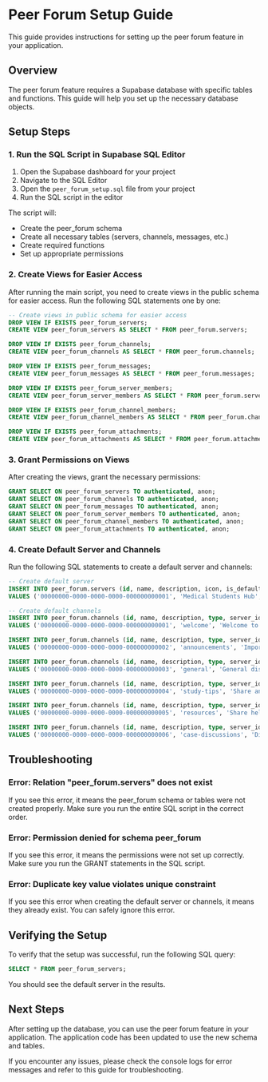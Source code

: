 # Peer Forum Setup Guide

This guide provides instructions for setting up the peer forum feature in your application.

## Overview

The peer forum feature requires a Supabase database with specific tables and functions. This guide will help you set up the necessary database objects.

## Setup Steps

### 1. Run the SQL Script in Supabase SQL Editor

1. Open the Supabase dashboard for your project
2. Navigate to the SQL Editor
3. Open the `peer_forum_setup.sql` file from your project
4. Run the SQL script in the editor

The script will:
- Create the peer_forum schema
- Create all necessary tables (servers, channels, messages, etc.)
- Create required functions
- Set up appropriate permissions

### 2. Create Views for Easier Access

After running the main script, you need to create views in the public schema for easier access. Run the following SQL statements one by one:

```sql
-- Create views in public schema for easier access
DROP VIEW IF EXISTS peer_forum_servers;
CREATE VIEW peer_forum_servers AS SELECT * FROM peer_forum.servers;

DROP VIEW IF EXISTS peer_forum_channels;
CREATE VIEW peer_forum_channels AS SELECT * FROM peer_forum.channels;

DROP VIEW IF EXISTS peer_forum_messages;
CREATE VIEW peer_forum_messages AS SELECT * FROM peer_forum.messages;

DROP VIEW IF EXISTS peer_forum_server_members;
CREATE VIEW peer_forum_server_members AS SELECT * FROM peer_forum.server_members;

DROP VIEW IF EXISTS peer_forum_channel_members;
CREATE VIEW peer_forum_channel_members AS SELECT * FROM peer_forum.channel_members;

DROP VIEW IF EXISTS peer_forum_attachments;
CREATE VIEW peer_forum_attachments AS SELECT * FROM peer_forum.attachments;
```

### 3. Grant Permissions on Views

After creating the views, grant the necessary permissions:

```sql
GRANT SELECT ON peer_forum_servers TO authenticated, anon;
GRANT SELECT ON peer_forum_channels TO authenticated, anon;
GRANT SELECT ON peer_forum_messages TO authenticated, anon;
GRANT SELECT ON peer_forum_server_members TO authenticated, anon;
GRANT SELECT ON peer_forum_channel_members TO authenticated, anon;
GRANT SELECT ON peer_forum_attachments TO authenticated, anon;
```

### 4. Create Default Server and Channels

Run the following SQL statements to create a default server and channels:

```sql
-- Create default server
INSERT INTO peer_forum.servers (id, name, description, icon, is_default)
VALUES ('00000000-0000-0000-0000-000000000001', 'Medical Students Hub', 'Welcome to the Medical Students Hub!', '🏥', true);

-- Create default channels
INSERT INTO peer_forum.channels (id, name, description, type, server_id, category)
VALUES ('00000000-0000-0000-0000-000000000001', 'welcome', 'Welcome to the channel! Get started with introductions.', 'text', '00000000-0000-0000-0000-000000000001', 'INFORMATION');

INSERT INTO peer_forum.channels (id, name, description, type, server_id, category)
VALUES ('00000000-0000-0000-0000-000000000002', 'announcements', 'Important updates and announcements.', 'text', '00000000-0000-0000-0000-000000000001', 'INFORMATION');

INSERT INTO peer_forum.channels (id, name, description, type, server_id, category)
VALUES ('00000000-0000-0000-0000-000000000003', 'general', 'General discussion for all medical students.', 'text', '00000000-0000-0000-0000-000000000001', 'TEXT CHANNELS');

INSERT INTO peer_forum.channels (id, name, description, type, server_id, category)
VALUES ('00000000-0000-0000-0000-000000000004', 'study-tips', 'Share and discover effective study techniques.', 'text', '00000000-0000-0000-0000-000000000001', 'TEXT CHANNELS');

INSERT INTO peer_forum.channels (id, name, description, type, server_id, category)
VALUES ('00000000-0000-0000-0000-000000000005', 'resources', 'Share helpful books, websites, and materials.', 'text', '00000000-0000-0000-0000-000000000001', 'TEXT CHANNELS');

INSERT INTO peer_forum.channels (id, name, description, type, server_id, category)
VALUES ('00000000-0000-0000-0000-000000000006', 'case-discussions', 'Discuss interesting medical cases.', 'text', '00000000-0000-0000-0000-000000000001', 'TEXT CHANNELS');
```

## Troubleshooting

### Error: Relation "peer_forum.servers" does not exist

If you see this error, it means the peer_forum schema or tables were not created properly. Make sure you run the entire SQL script in the correct order.

### Error: Permission denied for schema peer_forum

If you see this error, it means the permissions were not set up correctly. Make sure you run the GRANT statements in the SQL script.

### Error: Duplicate key value violates unique constraint

If you see this error when creating the default server or channels, it means they already exist. You can safely ignore this error.

## Verifying the Setup

To verify that the setup was successful, run the following SQL query:

```sql
SELECT * FROM peer_forum_servers;
```

You should see the default server in the results.

## Next Steps

After setting up the database, you can use the peer forum feature in your application. The application code has been updated to use the new schema and tables.

If you encounter any issues, please check the console logs for error messages and refer to this guide for troubleshooting.
